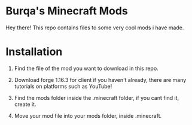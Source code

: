 # Burqa's Minecraft       Mods

Hey there! This repo contains files to some very cool mods i have made.


# Installation 

1. Find the file of the mod you want to download in this repo.

2. Download forge 1.16.3 for client if you haven't already, there are many tutorials on platforms such as YouTube!

3. Find the mods folder inside the .minecraft folder, if you cant find it, create it.

4. Move your mod file into your mods folder, inside .minecraft.

